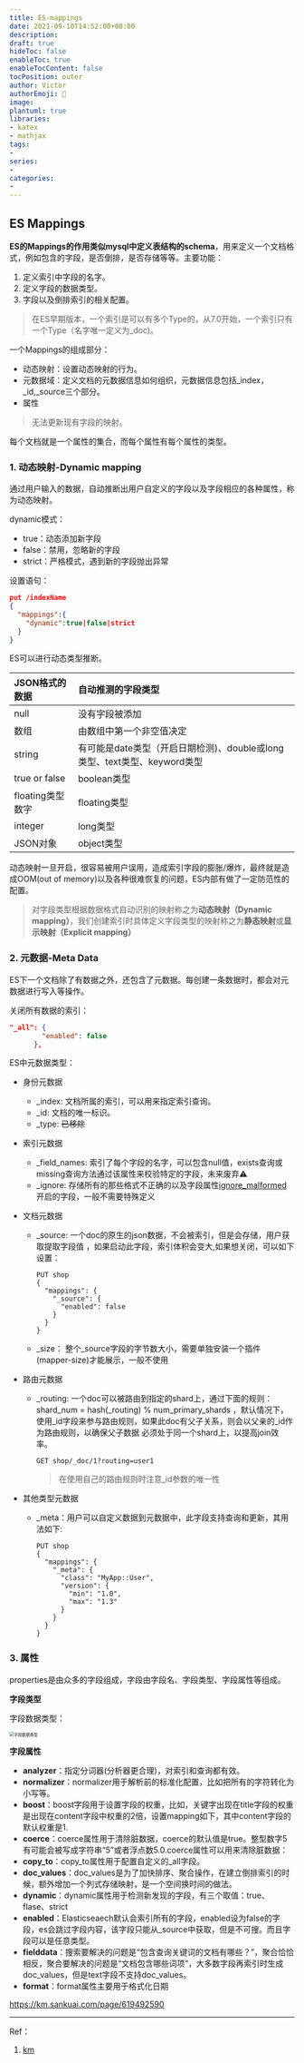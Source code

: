 ```yaml
---
title: ES-mappings
date: 2021-09-10T14:52:00+08:00
description:
draft: true
hideToc: false
enableToc: true
enableTocContent: false
tocPosition: outer
author: Victor
authorEmoji: 👻
image:
plantuml: true
libraries:
- katex
- mathjax
tags:
-
series:
-
categories:
-
---
```




## ES Mappings

**ES的Mappings的作用类似mysql中定义表结构的schema**，用来定义一个文档格式，例如包含的字段，是否倒排，是否存储等等。主要功能：

1. 定义索引中字段的名字。
2. 定义字段的数据类型。
3. 字段以及倒排索引的相关配置。

> 在ES早期版本，一个索引是可以有多个Type的，从7.0开始，一个索引只有一个Type（名字唯一定义为_doc)。

一个Mappings的组成部分：

- 动态映射：设置动态映射的行为。
- 元数据域：定义文档的元数据信息如何组织，元数据信息包括_index，_id,_source三个部分。
- 属性

> 无法更新现有字段的映射。

每个文档就是一个属性的集合，而每个属性有每个属性的类型。

### 1. 动态映射-Dynamic mapping

通过用户输入的数据，自动推断出用户自定义的字段以及字段相应的各种属性，称为动态映射。

dynamic模式：

- true：动态添加新字段
- false：禁用，忽略新的字段
- strict：严格模式，遇到新的字段抛出异常

设置语句：

```json
put /indexName
{
  "mappings":{
    "dynamic":true|false|strict
  }
}
```

ES可以进行动态类型推断。

| **JSON格式的数据** | **自动推测的字段类型**                                       |
| :----------------- | :----------------------------------------------------------- |
| null               | 没有字段被添加                                               |
| 数组               | 由数组中第一个非空值决定                                     |
| string             | 有可能是date类型（开启日期检测)、double或long类型、text类型、keyword类型 |
| true or false      | boolean类型                                                  |
| floating类型数字   | floating类型                                                 |
| integer            | long类型                                                     |
| JSON对象           | object类型                                                   |

 动态映射一旦开启，很容易被用户误用，造成索引字段的膨胀/爆炸，最终就是造成OOM(out of memory)以及各种很难恢复的问题，ES内部有做了一定防范性的配置。

> 对字段类型根据数据格式自动识别的映射称之为**动态映射（Dynamic mapping）**，我们创建索引时具体定义字段类型的映射称之为**静态映射**或**显示映射（Explicit mapping）**



### 2. 元数据-Meta Data

ES下一个文档除了有数据之外，还包含了元数据。每创建一条数据时，都会对元数据进行写入等操作。

关闭所有数据的索引：

```json
"_all": {
        "enabled": false
      },
```

ES中元数据类型：

- 身份元数据
  - _index: 文档所属的索引，可以用来指定索引查询。
  - _id: 文档的唯一标识。
  - _type: ~~已移除~~
  
- 索引元数据
  - _field_names: 索引了每个字段的名字，可以包含null值，exists查询或missing查询方法通过该属性来校验特定的字段，未来废弃⚠️
  - _ignore: 存储所有的那些格式不正确的以及字段属性[ignore_malformed](https://www.elastic.co/guide/en/elasticsearch/reference/7.10/ignore-malformed.html)开启的字段，一般不需要特殊定义
  
- 文档元数据

  - _source:  一个doc的原生的json数据，不会被索引，但是会存储，用户获取提取字段值 ，如果启动此字段，索引体积会变大,如果想关闭，可以如下设置：

    ```
    PUT shop
    {
      "mappings": {
        "_source": {
          "enabled": false
        }
      }
    }
    ```

  - _size： 整个_source字段的字节数大小，需要单独安装一个插件(mapper-size)才能展示，一般不使用

- 路由元数据

  - _routing: 一个doc可以被路由到指定的shard上，通过下面的规则： shard_num = hash(_routing) % num_primary_shards ，默认情况下，使用_id字段来参与路由规则，如果此doc有父子关系，则会以父亲的_id作为路由规则，以确保父子数据 必须处于同一个shard上，以提高join效率。

    ```
    GET shop/_doc/1?routing=user1 
    ```

    > 在使用自己的路由规则时注意_id参数的唯一性

- 其他类型元数据

  - _meta：用户可以自定义数据到元数据中，此字段支持查询和更新，其用法如下:

    ```
    PUT shop
    {
      "mappings": {
        "_meta": { 
          "class": "MyApp::User",
          "version": {
            "min": "1.0",
            "max": "1.3"
          }
        }
      }
    }
    ```

    

### 3. 属性

properties是由众多的字段组成，字段由字段名、字段类型、字段属性等组成。

**字段类型**

字段数据类型：

<img src="https://i.loli.net/2021/09/15/8pMdzs6CcEPvmqg.png" alt="字段数据类型" style="zoom:50%;" />

**字段属性**

- **analyzer**：指定分词器(分析器更合理)，对索引和查询都有效。
- **normalizer**：normalizer用于解析前的标准化配置，比如把所有的字符转化为小写等。
- **boost**：boost字段用于设置字段的权重，比如，关键字出现在title字段的权重是出现在content字段中权重的2倍，设置mapping如下，其中content字段的默认权重是1.
- **coerce**：coerce属性用于清除脏数据，coerce的默认值是true。整型数字5有可能会被写成字符串“5”或者浮点数5.0.coerce属性可以用来清除脏数据：
- **copy_to**：copy_to属性用于配置自定义的_all字段。
- **doc_values**：doc_values是为了加快排序、聚合操作，在建立倒排索引的时候，额外增加一个列式存储映射，是一个空间换时间的做法。
- **dynamic**：dynamic属性用于检测新发现的字段，有三个取值：true、flase、strict
- **enabled**：Elasticseaech默认会索引所有的字段，enabled设为false的字段，es会跳过字段内容，该字段只能从_source中获取，但是不可搜。而且字段可以是任意类型。
- **fielddata**：搜索要解决的问题是“包含查询关键词的文档有哪些？”，聚合恰恰相反，聚合要解决的问题是“文档包含哪些词项”，大多数字段再索引时生成doc_values，但是text字段不支持doc_values。
- **format**：format属性主要用于格式化日期





https://km.sankuai.com/page/619492590

---

Ref：

1. [km](https://km.sankuai.com/page/1202860904)

